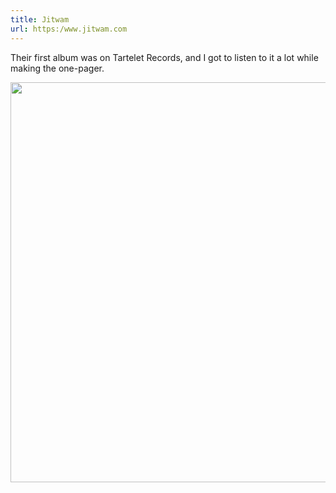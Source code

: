 ```yaml
---
title: Jitwam
url: https:/www.jitwam.com
---
```


Their first album was on Tartelet Records, and I got to listen to it a lot while making the one-pager.

<img loading="lazy" src="/assets/jitwam.webp" alt="" width="640">
